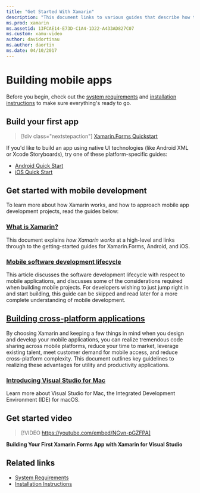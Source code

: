 ```yaml
---
title: "Get Started With Xamarin"
description: "This document links to various guides that describe how to get started with Xamarin development. The linked content discusses how to build a first app, and provides a general introduction to mobile development."
ms.prod: xamarin
ms.assetid: 13FCAE14-E73D-C1A4-1D22-A433AD827C07
ms.custom: xamu-video
author: davidortinau
ms.author: daortin
ms.date: 04/10/2017
---
```


# Building mobile apps

Before you begin, check out the [system requirements](requirements.md)
and [installation instructions](~/get-started/installation/index.md) to make sure everything's
ready to go.

## Build your first app

> [!div class="nextstepaction"]
> [Xamarin.Forms Quickstart](~/get-started/quickstarts/single-page.md)

If you'd like to build an app using native UI technologies (like Android XML or Xcode Storyboards), try one of these platform-specific guides:

- [Android Quick Start](~/android/get-started/hello-android/hello-android-quickstart.md)
- [iOS Quick Start](~/ios/get-started/hello-ios/hello-ios-quickstart.md)

## Get started with mobile development

To learn more about how Xamarin works, and how to approach mobile app development projects,
read the guides below:

### [What is Xamarin?](~/cross-platform/get-started/introduction-to-mobile-development.md)

This document explains *how Xamarin works* at a high-level and links through to the getting-started guides for Xamarin.Forms, Android, and iOS.

### [Mobile software development lifecycle](~/cross-platform/get-started/introduction-to-mobile-sdlc.md)

This article discusses the software development lifecycle with respect to mobile applications, and discusses some of the considerations required when building mobile projects. For developers wishing to just jump right in and start building, this guide can be skipped and read later for a more complete understanding of mobile development.

## [Building cross-platform applications](~/cross-platform/app-fundamentals/building-cross-platform-applications/index.md)

By choosing Xamarin and keeping a few things in mind when you design and
develop your mobile applications, you can realize tremendous code sharing across
mobile platforms, reduce your time to market, leverage existing talent, meet
customer demand for mobile access, and reduce cross-platform
complexity. This document outlines key guidelines to realizing these
advantages for utility and productivity applications.

### [Introducing Visual Studio for Mac](/visualstudio/mac/)

Learn more about Visual Studio for Mac, the Integrated Development Environment (IDE) for macOS.

## Get started video

> [!VIDEO https://youtube.com/embed/NGvn-pGZFPA]

**Building Your First Xamarin.Forms App with Xamarin for Visual Studio**

## Related links

- [System Requirements](requirements.md)
- [Installation Instructions](~/get-started/installation/index.md)